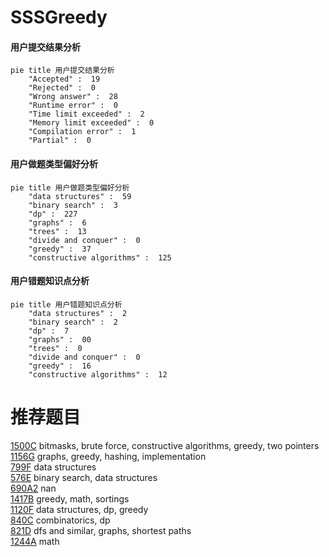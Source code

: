 # SSSGreedy

<!-- tabs:start -->



#### **用户提交结果分析**

```mermaid
pie title 用户提交结果分析
    "Accepted" :  19
    "Rejected" :  0
    "Wrong answer" :  28
    "Runtime error" :  0
    "Time limit exceeded" :  2
    "Memory limit exceeded" :  0
    "Compilation error" :  1
    "Partial" :  0
```

#### **用户做题类型偏好分析**

```mermaid
pie title 用户做题类型偏好分析
    "data structures" :  59
    "binary search" :  3
    "dp" :  227
    "graphs" :  6
    "trees" :  13
    "divide and conquer" :  0
    "greedy" :  37
    "constructive algorithms" :  125
```
#### **用户错题知识点分析**

```mermaid
pie title 用户错题知识点分析
    "data structures" :  2
    "binary search" :  2
    "dp" :  7
    "graphs" :  00
    "trees" :  0
    "divide and conquer" :  0
    "greedy" :  16
    "constructive algorithms" :  12
```



<!-- tabs:end -->
# 推荐题目
[1500C](https://codeforces.com/contest/1500/problem/C)		bitmasks,
                        brute force,
                        constructive algorithms,
                        greedy,
                        two pointers		  
[1156G](https://codeforces.com/contest/1156/problem/G)		graphs,
                        greedy,
                        hashing,
                        implementation		  
[799F](https://codeforces.com/contest/799/problem/F)		data structures		  
[576E](https://codeforces.com/contest/576/problem/E)		binary search,
                        data structures		  
[690A2](https://codeforces.com/contest/690A/problem/2)		nan		  
[1417B](https://codeforces.com/contest/1417/problem/B)		greedy,
                        math,
                        sortings		  
[1120F](https://codeforces.com/contest/1120/problem/F)		data structures,
                        dp,
                        greedy		  
[840C](https://codeforces.com/contest/840/problem/C)		combinatorics,
                        dp		  
[821D](https://codeforces.com/contest/821/problem/D)		dfs and similar,
                        graphs,
                        shortest paths		  
[1244A](https://codeforces.com/contest/1244/problem/A)		math		  

